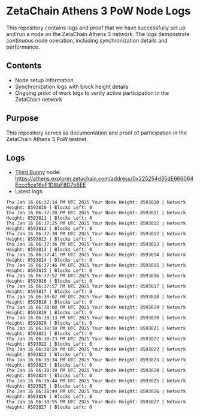 # ZetaChain Athens 3 PoW Node Logs
This repository contains logs and proof that we have successfully set up and run a node on the ZetaChain Athens 3 network. The logs demonstrate continuous node operation, including synchronization details and performance.

## Contents
- Node setup information
- Synchronization logs with block height details
- Ongoing proof of work logs to verify active participation in the ZetaChain network

## Purpose
This repository serves as documentation and proof of participation in the ZetaChain Athens 3 PoW testnet.

## Logs

- [Third Bunny](https://thirdbunny.xyz/) node: https://athens.explorer.zetachain.com/address/0x225254d35dE666064Eccc5ce16eF1D8bF8D7b5EE
- Latest logs:
```
Thu Jan 16 06:37:14 PM UTC 2025 Your Node Height: 8593810 | Network Height: 8593810 | Blocks Left: 0
Thu Jan 16 06:37:20 PM UTC 2025 Your Node Height: 8593811 | Network Height: 8593811 | Blocks Left: 0
Thu Jan 16 06:37:25 PM UTC 2025 Your Node Height: 8593812 | Network Height: 8593812 | Blocks Left: 0
Thu Jan 16 06:37:30 PM UTC 2025 Your Node Height: 8593812 | Network Height: 8593813 | Blocks Left: 1
Thu Jan 16 06:37:36 PM UTC 2025 Your Node Height: 8593813 | Network Height: 8593813 | Blocks Left: 0
Thu Jan 16 06:37:41 PM UTC 2025 Your Node Height: 8593814 | Network Height: 8593814 | Blocks Left: 0
Thu Jan 16 06:37:46 PM UTC 2025 Your Node Height: 8593815 | Network Height: 8593815 | Blocks Left: 0
Thu Jan 16 06:37:52 PM UTC 2025 Your Node Height: 8593816 | Network Height: 8593816 | Blocks Left: 0
Thu Jan 16 06:37:57 PM UTC 2025 Your Node Height: 8593817 | Network Height: 8593817 | Blocks Left: 0
Thu Jan 16 06:38:02 PM UTC 2025 Your Node Height: 8593818 | Network Height: 8593818 | Blocks Left: 0
Thu Jan 16 06:38:08 PM UTC 2025 Your Node Height: 8593819 | Network Height: 8593819 | Blocks Left: 0
Thu Jan 16 06:38:13 PM UTC 2025 Your Node Height: 8593820 | Network Height: 8593820 | Blocks Left: 0
Thu Jan 16 06:38:18 PM UTC 2025 Your Node Height: 8593821 | Network Height: 8593821 | Blocks Left: 0
Thu Jan 16 06:38:23 PM UTC 2025 Your Node Height: 8593822 | Network Height: 8593822 | Blocks Left: 0
Thu Jan 16 06:38:29 PM UTC 2025 Your Node Height: 8593822 | Network Height: 8593822 | Blocks Left: 0
Thu Jan 16 06:38:34 PM UTC 2025 Your Node Height: 8593823 | Network Height: 8593823 | Blocks Left: 0
Thu Jan 16 06:38:39 PM UTC 2025 Your Node Height: 8593824 | Network Height: 8593824 | Blocks Left: 0
Thu Jan 16 06:38:44 PM UTC 2025 Your Node Height: 8593825 | Network Height: 8593825 | Blocks Left: 0
Thu Jan 16 06:38:49 PM UTC 2025 Your Node Height: 8593826 | Network Height: 8593826 | Blocks Left: 0
Thu Jan 16 06:38:55 PM UTC 2025 Your Node Height: 8593827 | Network Height: 8593827 | Blocks Left: 0
```

